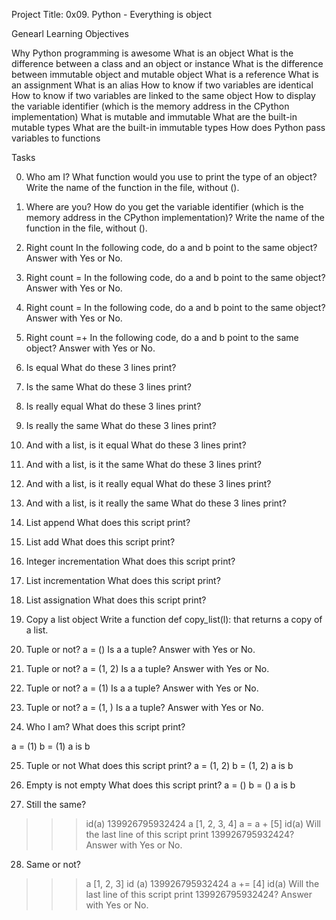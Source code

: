 Project Title: 0x09. Python - Everything is object

Genearl Learning Objectives

Why Python programming is awesome
What is an object
What is the difference between a class and an object or instance
What is the difference between immutable object and mutable object
What is a reference
What is an assignment
What is an alias
How to know if two variables are identical
How to know if two variables are linked to the same object
How to display the variable identifier (which is the memory address in the CPython implementation)
What is mutable and immutable
What are the built-in mutable types
What are the built-in immutable types
How does Python pass variables to functions

Tasks

0. Who am I?
What function would you use to print the type of an object?
Write the name of the function in the file, without ().

1. Where are you?
How do you get the variable identifier (which is the memory address in the CPython implementation)?
Write the name of the function in the file, without ().

2. Right count
In the following code, do a and b point to the same object? Answer with Yes or No.

3. Right count =
In the following code, do a and b point to the same object? Answer with Yes or No.

4. Right count =
In the following code, do a and b point to the same object? Answer with Yes or No.

5. Right count =+
In the following code, do a and b point to the same object? Answer with Yes or No.

6. Is equal
What do these 3 lines print?

7. Is the same
What do these 3 lines print?

8. Is really equal
What do these 3 lines print?

9. Is really the same
What do these 3 lines print?

10. And with a list, is it equal
What do these 3 lines print?

11. And with a list, is it the same
What do these 3 lines print?

12. And with a list, is it really equal
What do these 3 lines print?

13. And with a list, is it really the same
What do these 3 lines print?

14. List append
What does this script print?

15. List add
What does this script print?

16. Integer incrementation
What does this script print?

17. List incrementation
What does this script print?

18. List assignation
What does this script print?

19. Copy a list object
Write a function def copy_list(l): that returns a copy of a list.

20. Tuple or not?
a = ()
Is a a tuple? Answer with Yes or No.

21. Tuple or not?
a = (1, 2)
Is a a tuple? Answer with Yes or No.

22. Tuple or not?
a = (1)
Is a a tuple? Answer with Yes or No.

23. Tuple or not?
a = (1, )
Is a a tuple? Answer with Yes or No.

24. Who I am?
What does this script print?

a = (1)
b = (1)
a is b

25. Tuple or not
What does this script print?
a = (1, 2)
b = (1, 2)
a is b

26. Empty is not empty
What does this script print?
a = ()
b = ()
a is b

27. Still the same?
>>> id(a)
139926795932424
>>> a
[1, 2, 3, 4]
>>> a = a + [5]
>>> id(a)
Will the last line of this script print 139926795932424? Answer with Yes or No.

28. Same or not?
>>> a
[1, 2, 3]
>>> id (a)
139926795932424
>>> a += [4]
>>> id(a)
Will the last line of this script print 139926795932424? Answer with Yes or No.
